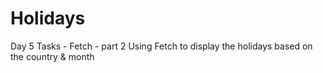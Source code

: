 # Holidays
Day 5 Tasks - Fetch - part 2 
Using Fetch to display the holidays based on the country & month 
